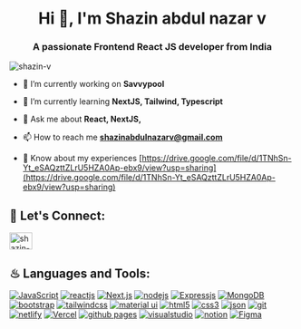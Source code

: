 <h1 align="center">Hi 👋, I'm Shazin abdul nazar v</h1>
<h3 align="center">A passionate Frontend React JS developer from India</h3>

<p align="left"> <img src="https://komarev.com/ghpvc/?username=shazin-v&label=Profile%20views&color=0e75b6&style=flat" alt="shazin-v" /> </p>

- 🔭 I’m currently working on **Savvypool**

- 🌱 I’m currently learning **NextJS, Tailwind, Typescript**

- 💬 Ask me about **React, NextJS,**

- 📫 How to reach me **shazinabdulnazarv@gmail.com**

- 📄 Know about my experiences [https://drive.google.com/file/d/1TNhSn-Yt_eSAQzttZLrU5HZA0Ap-ebx9/view?usp=sharing](https://drive.google.com/file/d/1TNhSn-Yt_eSAQzttZLrU5HZA0Ap-ebx9/view?usp=sharing)

## 🔰 Let's Connect:
<p align="left">
<a href="https://linkedin.com/in/shazin-abdul-nazar-v/" target="blank"><img align="center" src="https://raw.githubusercontent.com/rahuldkjain/github-profile-readme-generator/master/src/images/icons/Social/linked-in-alt.svg" alt="shazin-abdul-nazar-v/" height="30" width="40" /></a>
</p>

## ♨ Languages and Tools:
[![JavaScript](https://img.shields.io/badge/JavaScript-323330?style=for-the-badge&logo=javascript&logoColor=F7DF1E)](https://developer.mozilla.org/en-US/docs/Web/JavaScript)
[![reactjs](https://img.shields.io/badge/React-20232A?style=for-the-badge&logo=react&logoColor=61DAFB)](https://reactjs.org/)
[![Next.js](https://img.shields.io/badge/next%20js-000000?style=for-the-badge&logo=nextdotjs&logoColor=white)](https://nextjs.org/)
[![nodejs](https://img.shields.io/badge/Node.js-339933?style=for-the-badge&logo=nodedotjs&logoColor=white)](https://nodejs.org)
[![Expressjs](https://img.shields.io/badge/Express%20js-000000?style=for-the-badge&logo=express&logoColor=white)](https://expressjs.com/)
[![MongoDB](https://img.shields.io/badge/MongoDB-4EA94B?style=for-the-badge&logo=mongodb&logoColor=white)](https://www.mongodb.com/)
[![bootstrap](https://img.shields.io/badge/Bootstrap-563D7C?style=for-the-badge&logo=bootstrap&logoColor=white)](https://getbootstrap.com)
[![tailwindcss](https://img.shields.io/badge/Tailwind_CSS-38B2AC?style=for-the-badge&logo=tailwind-css&logoColor=white)](https://tailwindcss.com/)
[![material ui](https://img.shields.io/badge/Material%20UI-007FFF?style=for-the-badge&logo=mui&logoColor=white)](https://mui.com/)
[![html5](https://img.shields.io/badge/HTML5-E34F26?style=for-the-badge&logo=html5&logoColor=white)](https://www.w3.org/html/)
[![css3](https://img.shields.io/badge/CSS3-1572B6?style=for-the-badge&logo=css3&logoColor=white)](https://www.w3schools.com/css/)
[![json](https://img.shields.io/badge/json-5E5C5C?style=for-the-badge&logo=json&logoColor=white)](https://www.json.org/)
[![git](https://img.shields.io/badge/GIT-E44C30?style=for-the-badge&logo=git&logoColor=white)](https://git-scm.com/)
[![netlify](https://img.shields.io/badge/Netlify-00C7B7?style=for-the-badge&logo=netlify&logoColor=white)](https://www.netlify.com/)
[![Vercel](https://img.shields.io/badge/Vercel-000000?style=for-the-badge&logo=vercel&logoColor=white)](https://vercel.com/)
[![github pages](https://img.shields.io/badge/GitHub%20Pages-222222?style=for-the-badge&logo=GitHub%20Pages&logoColor=white)](https://pages.github.com/)
[![visualstudio](https://img.shields.io/badge/VSCode-0078D4?style=for-the-badge&logo=visual%20studio%20code&logoColor=white)](https://code.visualstudio.com/)
[![notion](https://img.shields.io/badge/Notion-000000?style=for-the-badge&logo=notion&logoColor=white)](https://www.notion.so/)
[![Figma](https://img.shields.io/badge/figma-%23F24E1E.svg?style=for-the-badge&logo=figma&logoColor=white)](https://www.figma.com/)

 <!--[![reduxjs](https://img.shields.io/badge/Redux-593D88?style=for-the-badge&logo=redux&logoColor=white)](https://redux.js.org)
 -->
 <!--[![sass](https://img.shields.io/badge/Sass-CC6699?style=for-the-badge&logo=sass&logoColor=white)](https://sass-lang.com)
 -->
 <!--[![Jest](https://img.shields.io/badge/Jest-C21325?style=for-the-badge&logo=jest&logoColor=white)](https://jestjs.io/)
 -->
 <!--[![webpack](https://img.shields.io/badge/Webpack-8DD6F9?style=for-the-badge&logo=Webpack&logoColor=white)](https://webpack.js.org)
 -->
 <!-- -->
 <!-- -->
 

<!-- https://rahuldkjain.github.io/gh-profile-readme-generator/
 -->
